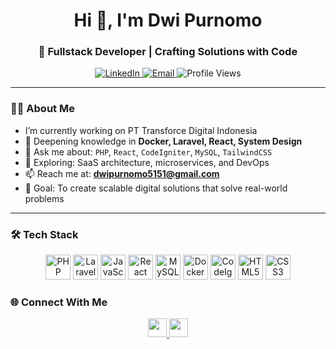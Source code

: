 <h1 align="center">Hi 👋, I'm Dwi Purnomo</h1>
<h3 align="center">🚀 Fullstack Developer | Crafting Solutions with Code</h3>

<p align="center">
  <a href="https://linkedin.com/in/dwipurnomo" target="_blank">
    <img alt="LinkedIn" src="https://img.shields.io/badge/LinkedIn-blue?style=flat-square&logo=linkedin" />
  </a>
  <a href="mailto:dwipurnomo5151@gmail.com" target="_blank">
    <img alt="Email" src="https://img.shields.io/badge/Email-dwipurnomo5151@gmail.com-red?style=flat-square&logo=gmail" />
  </a>
  <img alt="Profile Views" src="https://komarev.com/ghpvc/?username=dwipurnomo&label=Profile%20views&color=0e75b6&style=flat-square" />
</p>

---

### 🧑‍💻 About Me

- I’m currently working on PT Transforce Digital Indonesia  
- 🌱 Deepening knowledge in **Docker, Laravel, React, System Design**  
- 💬 Ask me about: `PHP`, `React`, `CodeIgniter`, `MySQL`, `TailwindCSS`  
- 🧠 Exploring: SaaS architecture, microservices, and DevOps  
- 📫 Reach me at: **dwipurnomo5151@gmail.com**  
- 🎯 Goal: To create scalable digital solutions that solve real-world problems  

---

### 🛠️ Tech Stack

<p align="center">
  <img src="https://cdn.jsdelivr.net/gh/devicons/devicon/icons/php/php-original.svg" width="40" alt="PHP"/>
  <img src="https://cdn.jsdelivr.net/gh/devicons/devicon/icons/laravel/laravel-plain.svg" width="40" alt="Laravel"/>
  <img src="https://cdn.jsdelivr.net/gh/devicons/devicon/icons/javascript/javascript-original.svg" width="40" alt="JavaScript"/>
  <img src="https://cdn.jsdelivr.net/gh/devicons/devicon/icons/react/react-original.svg" width="40" alt="React"/>
  <img src="https://cdn.jsdelivr.net/gh/devicons/devicon/icons/mysql/mysql-original.svg" width="40" alt="MySQL"/>
  <img src="https://cdn.jsdelivr.net/gh/devicons/devicon/icons/docker/docker-original.svg" width="40" alt="Docker"/>
  <img src="https://cdn.jsdelivr.net/gh/devicons/devicon/icons/codeigniter/codeigniter-plain.svg" width="40" alt="CodeIgniter"/>
  <img src="https://cdn.jsdelivr.net/gh/devicons/devicon/icons/html5/html5-original.svg" width="40" alt="HTML5"/>
  <img src="https://cdn.jsdelivr.net/gh/devicons/devicon/icons/css3/css3-original.svg" width="40" alt="CSS3"/>
</p>



### 🌐 Connect With Me

<p align="center">
  <a href="https://linkedin.com/in/dwipurnomo" target="_blank">
    <img src="https://cdn-icons-png.flaticon.com/512/174/174857.png" width="30" />
  </a>
  <a href="mailto:dwipurnomo.dev@gmail.com" target="_blank">
    <img src="https://cdn-icons-png.flaticon.com/512/732/732200.png" width="30" />
  </a>
</p>
